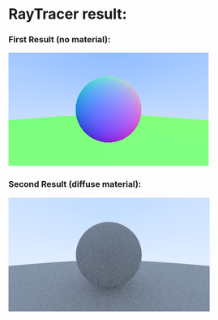 # RayTracer result:

### First Result (no material): 
![RayTracer result](./result.png)

### Second Result (diffuse material):
![RayTracer result](./newResult.png)
